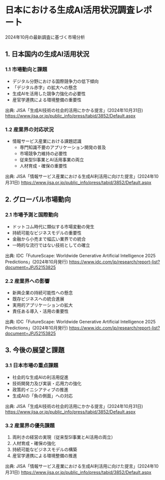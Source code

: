 # 日本における生成AI活用状況調査レポート
2024年10月の最新調査に基づく市場分析

## 1. 日本国内の生成AI活用状況

### 1.1 市場動向と課題
- デジタル分野における国際競争力の低下傾向
- 「デジタル赤字」の拡大への懸念
- 生成AIを活用した競争力強化の必要性
- 産官学連携による環境整備の重要性

出典: JISA「生成AI技術の社会的活用にかかる提言」(2024年10月31日)
https://www.jisa.or.jp/public_info/press/tabid/3852/Default.aspx

### 1.2 産業界の対応状況
- 情報サービス産業における課題認識
  - 専門知識不要のアプリケーション開発の普及
  - 市場競争力維持の必要性
  - 従来型SI事業とAI活用事業の両立
  - 人材育成・確保の重要性

出典: JISA「情報サービス産業における生成AI利活用に向けた提言」(2024年10月31日)
https://www.jisa.or.jp/public_info/press/tabid/3852/Default.aspx

## 2. グローバル市場動向

### 2.1 市場予測と国際動向
- ドットコム時代に類似する市場変動の発生
- 持続可能なビジネスモデルの重要性
- 金融から小売まで幅広い業界での統合
- 一時的な流行ではない技術としての確立

出典: IDC「FutureScape: Worldwide Generative Artificial Intelligence 2025 Predictions」(2024年10月発行)
https://www.idc.com/jp/research/report-list?document=JPJ52153825

### 2.2 産業界への影響
- 新興企業の持続可能性への懸念
- 既存ビジネスへの統合進展
- 実用的アプリケーションの拡大
- 責任ある導入・活用の重要性

出典: IDC「FutureScape: Worldwide Generative Artificial Intelligence 2025 Predictions」(2024年10月発行)
https://www.idc.com/jp/research/report-list?document=JPJ52153825

## 3. 今後の展望と課題

### 3.1 日本市場の重点課題
- 社会的な生成AIの利活用促進
- 技術開発力及び実装・応用力の強化
- 政策的イニシアティブの推進
- 生成AIの「負の側面」への対応

出典: JISA「生成AI技術の社会的活用にかかる提言」(2024年10月31日)
https://www.jisa.or.jp/public_info/press/tabid/3852/Default.aspx

### 3.2 産業界の優先課題
1. 両利きの経営の実現（従来型SI事業とAI活用の両立）
2. 人材育成・確保の強化
3. 持続可能なビジネスモデルの構築
4. 産官学連携による環境整備の推進

出典: JISA「情報サービス産業における生成AI利活用に向けた提言」(2024年10月31日)
https://www.jisa.or.jp/public_info/press/tabid/3852/Default.aspx
